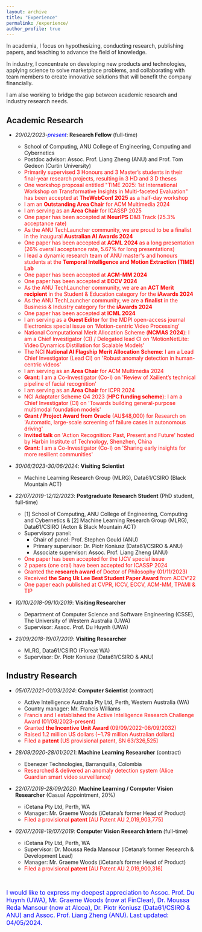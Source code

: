 ```yaml
---
layout: archive
title: "Experience"
permalink: /experience/
author_profile: true
---
```

<!-- <font color="red"><strong>A*</strong>, accepted, to appear</font> -->
<!-- Research experience
====== -->

<style>
a:link {
  text-decoration: none;
}

a:visited {
  text-decoration: none;
}

a:hover {
  text-decoration: underline;
}

a:active {
  text-decoration: underline;
}
</style>

In academia, I focus on hypothesizing, conducting research, publishing papers, and teaching to advance the field of knowledge.

In industry, I concentrate on developing new products and technologies, applying science to solve marketplace problems, and collaborating with team members to create innovative solutions that will benefit the company financially.

I am also working to bridge the gap between academic research and industry research needs.


<h2>Academic Research</h2>

* *20/02/2023-<font color="blue">present</font>*: **Research Fellow** (full-time)
  * School of Computing, ANU College of Engineering, Computing and Cybernetics
  * Postdoc advisor: [Assoc. Prof. Liang Zheng](https://zheng-lab-anu.github.io/) (ANU) and [Prof. Tom Gedeon](https://staffportal.curtin.edu.au/staff/profile/view/tom-gedeon-5e48a1fd/) (Curtin University)
  * <font color="red">Primarily supervised 3 Honours and 3 Master’s students in their final-year research projects, resulting in 3 HD and 3 D theses</font>
  * <font color="red">One workshop proposal entitled "TIME 2025: 1st International Workshop on Transformative Insights in Multi-faceted Evaluation" has been accepted at <strong>TheWebConf 2025</strong> as a half-day workshop</font>
  * <font color="red">I am an <strong>Outstanding Area Chair</strong> for ACM Multimedia 2024</font>
  * <font color="red">I am serving as an <strong>Area Chair</strong> for ICASSP 2025</font>
  * <font color="red">One paper has been accepted at <strong>NeurIPS</strong> D&B Track (25.3% acceptance rate)</font>
  * <font color="red">As the ANU TechLauncher community, we are proud to be a finalist in the inaugural <strong>Australian AI Awards 2024</strong></font>
  * <font color="red">One paper has been accepted at <strong>ACML 2024</strong> as a long presentation (26% overall acceptance rate, 5.67% for long presentations)</font>
  * <font color="red">I lead a dynamic research team of ANU master's and honours students at the <strong>Temporal Intelligence and Motion Extraction (TIME) Lab</strong></font>
  * <font color="red">One paper has been accepted at <strong>ACM-MM 2024</strong></font>
  * <font color="red">One paper has been accepted at <strong>ECCV 2024</strong></font>
  * <font color="red">As the ANU TechLauncher community, we are an <strong>ACT Merit recipient</strong> in the Student & Education category for the <strong>iAwards 2024</strong></font>
  * <font color="red">As the ANU TechLauncher community, we are a <strong>finalist</strong> in the Business & Industry category for the <strong>iAwards 2024</strong></font>
  * <font color="red">One paper has been accepted at <strong>ICML 2024</strong></font>
  * <font color="red">I am serving as a <strong>Guest Editor</strong> for the MDPI open-access journal Electronics special issue on ‘Motion-centric Video Processing’</font>
  * <font color="red">National Computational Merit Allocation Scheme (<strong>NCMAS 2024</strong>): I am a Chief Investigator (CI) / Delegated lead CI on 'MotionNetLite: Video Dynamics Distillation for Scalable Models'</font>
  * <font color="red">The NCI <strong>National AI Flagship Merit Allocation Scheme</strong>: I am a Lead Chief Investigator (Lead CI) on 'Robust anomaly detection in human-centric videos'</font>
  * <font color="red">I am serving as an <strong>Area Chair</strong> for ACM Multimedia 2024</font>
  * <font color="red"><strong>Grant</strong>: I am a Co-Investigator (Co-I) on 'Review of Xailient’s technical pipeline of facial recognition'</font>
  * <font color="red">I am serving as an <strong>Area Chair</strong> for ICPR 2024</font>
  * <font color="red">NCI Adaptater Scheme Q4 2023 (<strong>HPC funding scheme</strong>): I am a Chief Investigator (CI) on 'Towards building general-purpose multimodal foundation models'</font>
  * <font color="red"><strong>Grant / Project Award from Oracle</strong> (AU$48,000) for Research on 'Automatic, large-scale screening of failure cases in autonomous driving' </font>
  * <font color="red"><strong>Invited talk</strong> on 'Action Recognition: Past, Present and Future' hosted by Harbin Institute of Technology, Shenzhen, China </font>
  * <font color="red"><strong>Grant</strong>: I am a Co-Investigator (Co-I) on 'Sharing early insights for more resilient communities'</font>

* *30/06/2023-30/06/2024*: **Visiting Scientist**
  * Machine Learning Research Group (MLRG), Data61/CSIRO (Black Mountain ACT)

* *22/07/2019-12/12/2023*: **Postgraduate Research Student** (PhD student, full-time)
  * [1] School of Computing, ANU College of Engineering, Computing and Cybernetics & [2] Machine Learning Research Group (MLRG), Data61/CSIRO (Acton & Black Mountain ACT)
  * Supervisory panel: 
    * Chair of panel: [Prof. Stephen Gould](http://users.cecs.anu.edu.au/~sgould/) (ANU)
    * Primary supervisor: [Dr. Piotr Koniusz](https://www.koniusz.com) (Data61/CSIRO & ANU)
    * Associate supervisor: Assoc. Prof. Liang Zheng (ANU)
  * <font color="red">One paper has been accepted for the IJCV special issue</font>
  * <font color="red">2 papers (one oral) have been accepted for ICASSP 2024</font>
  * <font color="red">Granted the <strong>research award</strong> of Doctor of Philosophy (01/11/2023)</font>
  * <font color="red">Received <strong>the Sang Uk Lee Best Student Paper Award</strong> from ACCV’22</font>
  * <font color="red">One paper each published at CVPR, ICCV, ECCV, ACM-MM, TPAMI & TIP</font>
  

* *10/10/2018-09/10/2019*: **Visiting Researcher**
  * Department of Computer Science and Software Engineering (CSSE), The University of Western Australia (UWA)
  * Supervisor: [Assoc. Prof. Du Huynh](https://research-repository.uwa.edu.au/en/persons/du-huynh) (UWA)

* *21/09/2018-19/07/2019*: **Visiting Researcher**
  * MLRG, Data61/CSIRO (Floreat WA)
  * Supervisor: Dr. Piotr Koniusz (Data61/CSIRO & ANU)

<h2>Industry Research</h2>

* *05/07/2021-01/03/2024*: **Computer Scientist** (contract)
  * Active Intelligence Australia Pty Ltd, Perth, Western Australia (WA)
  * Country manager: [Mr. Francis Williams](https://www.linkedin.com/in/williamsfrancis/) <!--  CEO: [Mr. Kenneth LaMarca](https://www.linkedin.com/in/ken-lamarca-a021a2/) -->
  * <font color="red">Francis and I established the Active Intelligence Research Challenge Award (01/08/2023-present)</font>
  * <font color="red">Granted <strong> the Incentive Unit Award </strong>(09/09/2022-08/09/2032)</font>
  * <font color="red">Raised 1.2 million US dollars (~1.79 million Australian dollars)</font>
  * <font color="red">Filed a <strong>patent</strong> [US provisional patent, SN 63/326,525]</font>

* *28/09/2020-28/01/2021*: **Machine Learning Researcher** (contract)
  * Ebenezer Technologies, Barranquilla, Colombia
  * <font color="red">Researched & delivered an anomaly detection system (Alice Guardian smart video surveillance)</font>

* *22/07/2019-28/09/2020*: **Machine Learning / Computer Vision Researcher** (Casual Appointment, 20%)
  * iCetana Pty Ltd, Perth, WA
  * Manager: [Mr. Graeme Woods](https://www.linkedin.com/in/graeme-woods-877608213/) (iCetana’s former Head of Product)
  * <font color="red">Filed a provisional <strong>patent</strong> [AU Patent AU 2,019,903,775]</font>

* *02/07/2018-19/07/2019*: **Computer Vision Research Intern** (full-time)
  * iCetana Pty Ltd, Perth, WA
  * Supervisor: [Dr. Moussa Reda Mansour](https://scholar.google.com/citations?user=3WWA0FMAAAAJ&hl=en) (iCetana’s former Research & Development Lead) 
  * Manager: Mr. Graeme Woods (iCetana’s former Head of Product)
  * <font color="red">Filed a provisional <strong>patent</strong> [AU Patent AU 2,019,900,316]</font>

<p>&nbsp;</p>
<font size="3" color="blue">I would like to express my deepest appreciation to Assoc. Prof. Du Huynh (UWA), Mr. Graeme Woods (now at FinClear), Dr. Moussa Reda Mansour (now at Alcoa), Dr. Piotr Koniusz (Data61/CSIRO & ANU) and Assoc. Prof. Liang Zheng (ANU). Last updated: 04/05/2024.</font>
